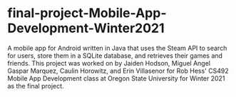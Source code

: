 # final-project-Mobile-App-Development-Winter2021
A mobile app for Android written in Java that uses the Steam API to search for users, store them in a SQLite database, and retrieves their games and friends.
This project was worked on by 
Jaiden Hodson,
Miguel Angel Gaspar Marquez,
Caulin Horowitz, and
Erin Villasenor
for Rob Hess' CS492 Mobile App Development class at Oregon State University for Winter 2021 as the final project.
